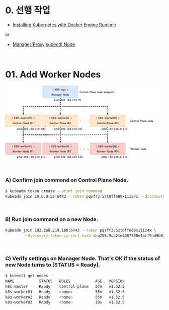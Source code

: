 # 0. 선행 작업

- [Installing Kubernetes with Docker Engine Runtime](https://github.com/revenge1005/k8s-cluster-setup/tree/main/02.%20Container%20runtime/02-01.%20Docker%20Engine)

or 

- [Manager(Proxy,kubectl) Node](https://github.com/revenge1005/k8s-cluster-setup/tree/main/03.%20multi-node_Dashboard/03-1.%20Manager(Proxy%2Ckubectl)%20Node)

<br>

# 01. Add Worker Nodes

![multi-node](https://github.com/revenge1005/k8s-cluster-setup/blob/main/multi-node-configuration.png)

<BR>

### A) Confirm join command on Control Plane Node.

```bash
$ kubeadm token create --print-join-command
kubeadm join 10.0.0.25:6443 --token pqsfr3.5zt0ffe08xi1iz4x --discovery-token-ca-cert-hash sha256:9cb21e3807780e1acf9ad9b6369ce54b1141ecf007d099675b23b6c3368494c9
```

<BR>

### B) Run join command on a new Node.

```bash
kubeadm join 192.168.219.100:6443 --token pqsfr3.5zt0ffe08xi1iz4x \
        --discovery-token-ca-cert-hash sha256:9cb21e3807780e1acf9ad9b6369ce54b1141ecf007d099675b23b6c3368494c9 
```

<BR>

### C) Verify settings on Manager Node. That's OK if the status of new Node turns to [STATUS = Ready].

```bash
$ kubectl get nodes
NAME           STATUS   ROLES           AGE   VERSION
k8s-master     Ready    control-plane   57m   v1.32.5
k8s-worker01   Ready    <none>          55m   v1.32.5
k8s-worker02   Ready    <none>          55m   v1.32.5
k8s-worker03   Ready    <none>          10s   v1.32.5
```